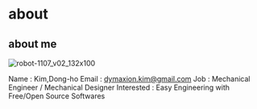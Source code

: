 # about

## about me

![robot-1107_v02_132x100](https://cloud.githubusercontent.com/assets/12775748/11586629/cc78e47e-9ab7-11e5-8ed8-0a12610c0988.png)


Name : Kim,Dong-ho
Email : dymaxion.kim@gmail.com
Job : Mechanical Engineer / Mechanical Designer
Interested : Easy Engineering with Free/Open Source Softwares
